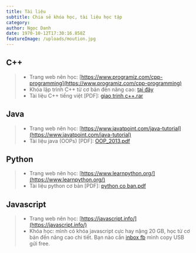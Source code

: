 ```yaml
---
title: Tài liệu
subtitle: Chia sẻ khóa học, tài liệu học tập
category:
author: Ngọc Danh
date: 1970-10-12T17:30:16.858Z
featureImage: /uploads/moution.jpg
---
```

## C++
>- Trang web nên học: [https://www.programiz.com/cpp-programming](https://www.programiz.com/cpp-programming)
>- Khóa lập trình C++ từ cơ bản đến nâng cao: [tại đây](#)
>- Tài liệu C++ tiếng việt [PDF]: [giao trinh c++.rar](http://www.mediafire.com/file/6eal9evadwxbfm6/Giao_trinh_tu_hoc_C_%252B%252B.rar/file)
## Java
>- Trang web nên học: [https://www.javatpoint.com/java-tutorial](https://www.javatpoint.com/java-tutorial)
>- Tài liệu java (OOPs) [PDF]: [OOP_2013.pdf](https://drive.google.com/file/d/1ldxcb-Hje1us0gfLb_dencQJyC5GUAQA/view)
## Python
>- Trang web nên học: [https://www.learnpython.org/](https://www.learnpython.org/)
>- Tài liệu python cơ bản [PDF]: [python co ban.pdf](https://drive.google.com/file/d/0B1e2ltp8qw9YYmJvSW56MEZDOEk/view)
## Javascript
>- Trang web nên học: [https://javascript.info/](https://javascript.info/)
>- Khóa học: mình có khóa javascript cực hay nặng 20 GB, học từ cơ bản đến nâng cao chi tiết. Bạn nào cần [inbox fb](https://www.facebook.com/ngocdanh0508) mình copy USB gửi free.